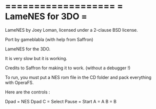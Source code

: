 ===================
= LameNES for 3DO =
===================

LameNES by Joey Loman, licensed under a 2-clause BSD license.

Port by gameblabla (with help from Saffron)

LameNES for the 3DO.

It is very slow but it is working.

Credits to Saffron for making it to work. (without a debugger !)

To run, you must put a NES rom file in the CD folder and pack everything with OperaFS.

Here are the controls :

Dpad            =  NES Dpad
C               =  Select
Pause           =  Start
A               =  A
B               =  B
